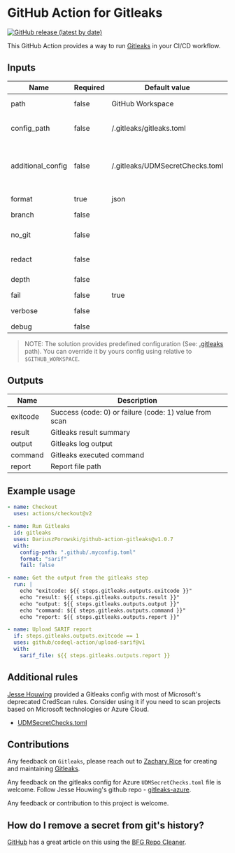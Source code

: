 # GitHub Action for Gitleaks

[![GitHub release (latest by date)](https://img.shields.io/github/v/release/DariuszPorowski/github-action-gitleaks)](https://github.com/DariuszPorowski/github-action-gitleaks/releases)

This GitHub Action provides a way to run [Gitleaks](https://github.com/zricethezav/gitleaks) in your CI/CD workflow.

## Inputs

| Name              | Required | Default value                   | Description                                                                                             |
| ----------------- | -------- | ------------------------------- | ------------------------------------------------------------------------------------------------------- |
| path              | false    | GitHub Workspace                | Path to scan (relative to $GITHUB_WORKSPACE)                                                            |
| config_path       | false    | /.gitleaks/gitleaks.toml        | Path to config (relative to $GITHUB_WORKSPACE)                                                          |
| additional_config | false    | /.gitleaks/UDMSecretChecks.toml | Path to an additional gitleaks config to append with an existing config (relative to $GITHUB_WORKSPACE) |
| format            | true     | json                            | Report file format: json, csv, sarif                                                                    |
| branch            | false    |                                 | Branch to scan                                                                                          |
| no_git            | false    |                                 | Treat git repos as plain directories and scan those file                                                |
| redact            | false    |                                 | Redact secrets from log messages and leaks                                                              |
| depth             | false    |                                 | Number of commits to scan                                                                               |
| fail              | false    | true                            | Fail if secrets founded                                                                                 |
| verbose           | false    |                                 | Show verbose output from scan                                                                           |
| debug             | false    |                                 | Log debug messages                                                                                      |

> NOTE: The solution provides predefined configuration (See: [.gitleaks](https://github.com/DariuszPorowski/github-action-gitleaks/tree/main/.gitleaks) path). You can override it by yours config using relative to `$GITHUB_WORKSPACE`.

## Outputs

| Name     | Description                                            |
| -------- | ------------------------------------------------------ |
| exitcode | Success (code: 0) or failure (code: 1) value from scan |
| result   | Gitleaks result summary                                |
| output   | Gitleaks log output                                    |
| command  | Gitleaks executed command                              |
| report   | Report file path                                       |

## Example usage

```yaml
- name: Checkout
  uses: actions/checkout@v2

- name: Run Gitleaks
  id: gitleaks
  uses: DariuszPorowski/github-action-gitleaks@v1.0.7
  with:
    config-path: ".github/.myconfig.toml"
    format: "sarif"
    fail: false

- name: Get the output from the gitleaks step
  run: |
    echo "exitcode: ${{ steps.gitleaks.outputs.exitcode }}"
    echo "result: ${{ steps.gitleaks.outputs.result }}"
    echo "output: ${{ steps.gitleaks.outputs.output }}"
    echo "command: ${{ steps.gitleaks.outputs.command }}"
    echo "report: ${{ steps.gitleaks.outputs.report }}"

- name: Upload SARIF report
  if: steps.gitleaks.outputs.exitcode == 1
  uses: github/codeql-action/upload-sarif@v1
  with:
    sarif_file: ${{ steps.gitleaks.outputs.report }}
```

## Additional rules

[Jesse Houwing](https://github.com/jessehouwing) provided a Gitleaks config with most of Microsoft's deprecated CredScan rules. Consider using it if you need to scan projects based on Microsoft technologies or Azure Cloud.

- [UDMSecretChecks.toml](https://github.com/jessehouwing/gitleaks-azure/blob/main/UDMSecretChecks.toml)

## Contributions

Any feedback on `Gitleaks`, please reach out to [Zachary Rice](https://github.com/zricethezav) for creating and maintaining [Gitleaks](https://github.com/zricethezav/gitleaks).

Any feedback on the gitleaks config for Azure `UDMSecretChecks.toml` file is welcome. Follow Jesse Houwing's github repo - [gitleaks-azure](https://github.com/jessehouwing/gitleaks-azure).

Any feedback or contribution to this project is welcome.

## How do I remove a secret from git's history?

[GitHub](https://docs.github.com/en/authentication/keeping-your-account-and-data-secure/removing-sensitive-data-from-a-repository) has a great article on this using the [BFG Repo Cleaner](https://rtyley.github.io/bfg-repo-cleaner/).
